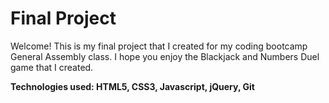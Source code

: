 # Final Project
Welcome! This is my final project that I created for my coding bootcamp General Assembly class.  I hope you enjoy the Blackjack and Numbers Duel game that I created. 

**Technologies used: HTML5, CSS3, Javascript, jQuery, Git**
